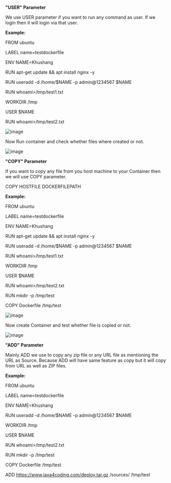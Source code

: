 **"USER" Parameter**

We use USER parameter if you want to run any command as user. If we login then it will login via that user.

**Example:**

FROM ubuntu

LABEL name=testdockerfile

ENV NAME=Khushang

RUN apt-get update && apt install nginx -y

RUN useradd -d /home/$NAME -p admin@1234567 $NAME

RUN whoami>/tmp/test1.txt

WORKDIR /tmp

USER $NAME

RUN whoami>/tmp/test2.txt

![image](https://github.com/Khushang49/Docker/assets/95266353/1a79e2da-ce1d-4af8-82be-bf2c8ebf8489)

Now Run container and check whether files where created or not.

![image](https://github.com/Khushang49/Docker/assets/95266353/eaf4db2d-4871-4e35-9f44-717fe212acdb)

**"COPY" Parameter**

If you want to copy any file from you host machine to your Container then we will use COPY parameter.

COPY HOSTFILE DOCKERFILEPATH

**Example:**

FROM ubuntu

LABEL name=testdockerfile

ENV NAME=Khushang

RUN apt-get update && apt install nginx -y

RUN useradd -d /home/$NAME -p admin@1234567 $NAME

RUN whoami>/tmp/test1.txt

WORKDIR /tmp

USER $NAME

RUN whoami>/tmp/test2.txt

RUN mkdir -p /tmp/test

COPY Dockerfile /tmp/test

![image](https://github.com/Khushang49/Docker/assets/95266353/22ca1a65-c4af-4314-b564-57ab2c1557a4)

Now create Container and test whether file is copied or not.

![image](https://github.com/Khushang49/Docker/assets/95266353/1e896f43-3105-4dca-a007-62bc20c05f1b)

**"ADD" Parameter**

Mainly ADD we use to copy any zip file or any URL file as mentioning the URL as Source. Because ADD will have same feature as copy but it will copy from URL as well as ZIP files.

**Example:**

FROM ubuntu

LABEL name=testdockerfile

ENV NAME=Khushang

RUN useradd -d /home/$NAME -p admin@1234567 $NAME

WORKDIR /tmp

USER $NAME

RUN whoami>/tmp/test2.txt

RUN mkdir -p /tmp/test

COPY Dockerfile /tmp/test

ADD https://www.java4coding.com/deploy.tar.gz /sources/ /tmp/test





